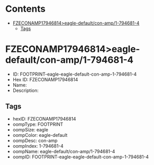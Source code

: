 



Contents
========

* [FZECONAMP17946814>eagle-default/con-amp/1-794681-4](#fzeconamp17946814eagle-defaultcon-amp1-794681-4)
	* [Tags](#tags)

# FZECONAMP17946814>eagle-default/con-amp/1-794681-4

- ID: FOOTPRINT-eagle-eagle-default-con-amp-1-794681-4
- Hex ID: FZECONAMP17946814
- Name: 
- Description: 

## Tags

- hexID: FZECONAMP17946814
- oompType: FOOTPRINT
- oompSize: eagle
- oompColor: eagle-default
- oompDesc: con-amp
- oompIndex: 1-794681-4
- oompName: eagle-default/con-amp/1-794681-4
- oompID: FOOTPRINT-eagle-eagle-default-con-amp-1-794681-4
